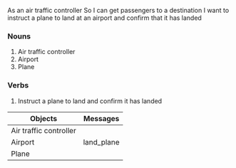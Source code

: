 
As an air traffic controller
So I can get passengers to a destination
I want to instruct a plane to land at an airport and confirm that it has landed

### Nouns
  1. Air traffic controller
  2. Airport
  3. Plane


### Verbs
  1. Instruct a plane to land and confirm it has landed

| Objects | Messages
| -- | -- |
| Air traffic controller | |
| Airport  | land_plane |
| Plane|
